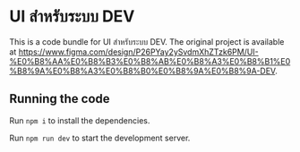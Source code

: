 
  # UI สำหรับระบบ DEV

  This is a code bundle for UI สำหรับระบบ DEV. The original project is available at https://www.figma.com/design/P26PYay2ySvdmXhZTzk6PM/UI-%E0%B8%AA%E0%B8%B3%E0%B8%AB%E0%B8%A3%E0%B8%B1%E0%B8%9A%E0%B8%A3%E0%B8%B0%E0%B8%9A%E0%B8%9A-DEV.

  ## Running the code

  Run `npm i` to install the dependencies.

  Run `npm run dev` to start the development server.
  